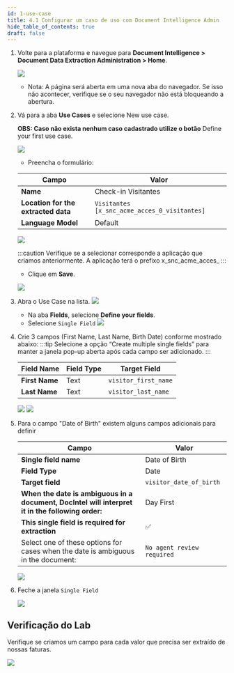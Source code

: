 ```yaml
---
id: 1-use-case
title: 4.1 Configurar um caso de uso com Document Intelligence Admin
hide_table_of_contents: true
draft: false
---
```


1. Volte para a plataforma e navegue para **Document Intelligence > Document Data Extraction Administration > Home**.

    ![](../images/2024-12-09-12-20-23.png)

   - Nota: A página será aberta em uma nova aba do navegador. Se isso não acontecer, verifique se o seu navegador não está bloqueando a abertura.
2. Vá para a aba **Use Cases** e selecione <span className="button-purple-square">New use case</span>. 

    **OBS: Caso não exista nenhum caso cadastrado utilize o botão** <span className="button-purple-square">Define your first use case</span>.

    ![](../images/2024-12-09-12-32-26.png)  

   - Preencha o formulário:

    | Campo                        | Valor                                      |
    |------------------------------|--------------------------------------------|
    | **Name**                     | Check-in Visitantes                        |
    | **Location for the extracted data** | `Visitantes [x_snc_acme_acces_0_visitantes]` |
    | **Language Model**                  | Default |

    ![](../images/2024-12-09-12-47-40.png)

    :::caution
    Verifique se a selecionar corresponde a aplicação que criamos anteriormente. A aplicação terá o prefixo x_snc_acme_acces_ 
    :::

   - Clique em **Save**.
  
    ![](../images/2024-12-09-12-50-04.png)

3. Abra o Use Case na lista.
    ![](../images/2024-12-09-12-51-19.png)
    - Na aba **Fields**, selecione **Define your fields**.
    - Selecione `Single Field`
    ![](../images/2024-12-09-12-52-17.png)

4. Crie 3 campos (First Name, Last Name, Birth Date) conforme mostrado abaixo:
    :::tip
    Selecione a opção “Create multiple single fields” para manter a janela pop-up aberta após cada campo ser adicionado.
    :::
   
    | Field Name  | Field Type | Target Field | 
    |-------------|---------------|---------------|
    | **First Name**    | Text | `visitor_first_name`   |
    | **Last Name**     | Text | `visitor_last_name` |

    ![](../images/2024-12-09-13-08-35.png)
    ![](../images/2024-12-09-13-09-57.png)

5. Para o campo "Date of Birth" existem alguns campos adicionais para definir
   
    | Campo                        | Valor                                      |
    |------------------------------|--------------------------------------------|
    | **Single field name**        | Date of Birth                       |
    | **Field Type**               | Date |
    | **Target field**             | `visitor_date_of_birth` |
    | **When the date is ambiguous in a document, DocIntel will interpret it in the following order:**             | Day First |
    | **This single field is required for extraction**             | ✅ |
    | Select one of these options for cases when the date is ambiguous in the document: | `No agent review required` |

    ![](../images/2024-12-09-15-43-42.png)


6. Feche a janela `Single Field`

    ![](../images/2024-12-09-13-11-55.png)


## Verificação do Lab

Verifique se criamos um campo para cada valor que precisa ser extraído de nossas faturas.

![](../images/2024-12-09-13-12-27.png)
